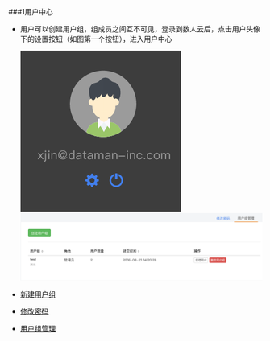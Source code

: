 ###1用户中心

  * 用户可以创建用户组，组成员之间互不可见，登录到数人云后，点击用户头像下的设置按钮（如图第一个按钮），进入用户中心
   
    ![用户中心](adduser.png)
    ![添加组界面](add_usergp.png)
 
 
  * [新建用户组](user_group.md)
  
  * [修改密码](password.md)
  
  * [用户组管理](user_group_manage.md)